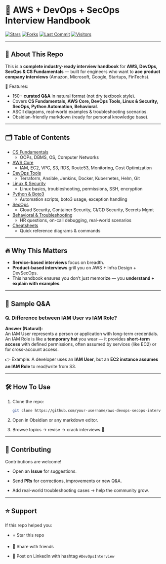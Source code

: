 # 🚀 AWS + DevOps + SecOps Interview Handbook

[![Stars](https://img.shields.io/github/stars/your-username/aws-devops-secops-interview-handbook?style=social)](https://github.com/your-username/aws-devops-secops-interview-handbook/stargazers)
[![Forks](https://img.shields.io/github/forks/your-username/aws-devops-secops-interview-handbook?style=social)](https://github.com/your-username/aws-devops-secops-interview-handbook/network/members)
[![Last Commit](https://img.shields.io/github/last-commit/your-username/aws-devops-secops-interview-handbook?color=blue)](https://github.com/your-username/aws-devops-secops-interview-handbook/commits/main)
[![Visitors](https://visitor-badge.laobi.icu/badge?page_id=your-username.aws-devops-secops-interview-handbook)](https://github.com/your-username/aws-devops-secops-interview-handbook)

---

## 📌 About This Repo

This is a **complete industry-ready interview handbook** for **AWS, DevOps, SecOps & CS Fundamentals** — built for engineers who want to **ace product company interviews** (Amazon, Microsoft, Google, Startups, FinTechs).

🔑 Features:
- 150+ **curated Q&A** in natural format (not dry textbook style).
- Covers **CS Fundamentals, AWS Core, DevOps Tools, Linux & Security, SecOps, Python Automation, Behavioral**.
- ASCII diagrams, real-world examples & troubleshooting scenarios.
- Obsidian-friendly markdown (ready for personal knowledge base).

---

## 🗂️ Table of Contents

- [CS Fundamentals](./01_cs-fundamentals.md)  
  - OOPs, DBMS, OS, Computer Networks  
- [AWS Core](./02_aws-core.md)  
  - IAM, EC2, VPC, S3, RDS, Route53, Monitoring, Cost Optimization  
- [DevOps Tools](./03_devops_tooling.md)  
  - Terraform, Ansible, Jenkins, Docker, Kubernetes, Helm, Git  
- [Linux & Security](./04_linux-security.md)  
  - Linux basics, troubleshooting, permissions, SSH, encryption  
- [Python & Boto3](./05_python-boto3.md)  
  - Automation scripts, boto3 usage, exception handling  
- [SecOps](./secops.md)  
  - Cloud Security, Container Security, CI/CD Security, Secrets Mgmt  
- [Behavioral & Troubleshooting](./06_behavioral_troubleshooting.md)  
  - HR questions, on-call debugging, real-world scenarios  
- [Cheatsheets](https://github.com/MaheshShukla1/Cheatsheet)  
  - Quick reference diagrams & commands  

---

## 🔥 Why This Matters

- **Service-based interviews** focus on breadth.  
- **Product-based interviews** grill you on AWS + Infra Design + DevSecOps.  
- This handbook ensures you don’t just memorize — you **understand + explain with examples**.  

---

## 📖 Sample Q&A

### Q. Difference between IAM User vs IAM Role?

**Answer (Natural):**  
An IAM User represents a person or application with long-term credentials.  
An IAM Role is like a **temporary hat** you wear — it provides **short-term access** with defined permissions, often assumed by services (like EC2) or for cross-account access.

👉 Example: A developer uses an **IAM User**, but an **EC2 instance assumes an IAM Role** to read/write from S3.

---

## 🛠️ How To Use

1. Clone the repo:
   ```bash
   git clone https://github.com/your-username/aws-devops-secops-interview-handbook.git
   ```
   
2. Open in Obsidian or any markdown editor.
    
3. Browse topics → revise → crack interviews 🚀.
    

---

## 🤝 Contributing

Contributions are welcome!

- Open an **Issue** for suggestions.
    
- Send **PRs** for corrections, improvements or new Q&A.
    
- Add real-world troubleshooting cases → help the community grow.
    

---

## ⭐ Support

If this repo helped you:

- ⭐ Star this repo
    
- 🔁 Share with friends
    
- 📢 Post on LinkedIn with hashtag `#DevOpsInterview`
    
